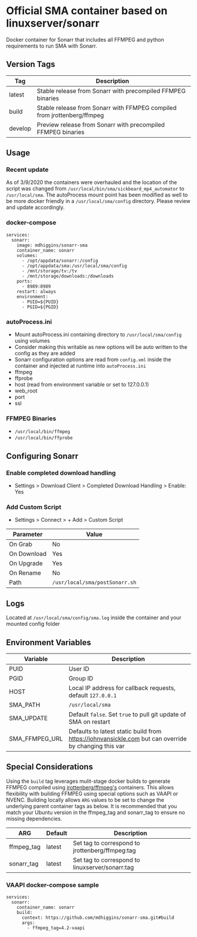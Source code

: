 # Official SMA container based on linuxserver/sonarr

Docker container for Sonarr that includes all FFMPEG and python requirements to run SMA with Sonarr.

## Version Tags

|Tag|Description|
|---|---|
|latest|Stable release from Sonarr with precompiled FFMPEG binaries|
|build|Stable release from Sonarr with FFMPEG compiled from jrottenberg/ffmpeg|
|develop|Preview release from Sonarr with precompiled FFMPEG binaries|

## Usage

### Recent update
As of 3/9/2020 the containers were overhauled and the location of the script was changed from `/usr/local/bin/sma/sickbeard_mp4_automator` to `/usr/local/sma`. The autoProcess mount point has been modified as well to be more docker friendly in a `/usr/local/sma/config` directory. Please review and update accordingly.

### docker-compose
~~~
services:
  sonarr:
    image: mdhiggins/sonarr-sma
    container_name: sonarr
    volumes:
      - /opt/appdata/sonarr:/config
      - /opt/appdata/sma:/usr/local/sma/config
      - /mnt/storage/tv:/tv
      - /mnt/storage/downloads:/downloads
    ports:
      - 8989:8989
    restart: always
    environment:
      - PUID=${PUID}
      - PGID=${PGID}
~~~

### autoProcess.ini
- Mount autoProcess.ini containing directory to `/usr/local/sma/config` using volumes
 - Consider making this writable as new options will be auto written to the config as they are added
- Sonarr configuration options are read from `config.xml` inside the container and injected at runtime into `autoProcess.ini`
 - ffmpeg
 - ffprobe
 - host (read from environment variable or set to 127.0.0.1)
 - web_root
 - port
 - ssl

### FFMPEG Binaries
- `/usr/local/bin/ffmpeg`
- `/usr/local/bin/ffprobe`

## Configuring Sonarr

###  Enable completed download handling
- Settings > Download Client > Completed Download Handling > Enable: Yes

### Add Custom Script
- Settings > Connect > + Add > Custom Script

|Parameter|Value|
|---|---|
|On Grab| No|
|On Download| Yes|
|On Upgrade| Yes|
|On Rename| No|
|Path|`/usr/local/sma/postSonarr.sh`|

## Logs

Located at `/usr/local/sma/config/sma.log` inside the container and your mounted config folder

## Environment Variables
|Variable|Description|
|---|---|
|PUID|User ID|
|PGID|Group ID|
|HOST|Local IP address for callback requests, default `127.0.0.1`|
|SMA_PATH|`/usr/local/sma`|
|SMA_UPDATE|Default `false`. Set `true` to pull git update of SMA on restart|
|SMA_FFMPEG_URL|Defaults to latest static build from https://johnvansickle.com but can override by changing this var|

## Special Considerations
Using the `build` tag leverages mulit-stage docker builds to generate FFMPEG compiled using [jrottenberg/ffmpeg's](https://hub.docker.com/r/jrottenberg/ffmpeg) containers. This allows flexibility with building FFMPEG using special options such as VAAPI or NVENC. Building locally allows `ARG` values to be set to change the underlying parent container tags as below. It is recommended that you match your Ubuntu version in the ffmpeg_tag and sonarr_tag to ensure no missing dependencies.

|ARG|Default|Description|
|---|---|---|
|ffmpeg_tag|latest|Set tag to correspond to jrottenberg/ffmpeg:tag|
|sonarr_tag|latest|Set tag to correspond to linuxserver/sonarr:tag|

### VAAPI docker-compose sample
~~~
services:
  sonarr:
    container_name: sonarr
    build:
      context: https://github.com/mdhiggins/sonarr-sma.git#build
      args:
        - ffmpeg_tag=4.2-vaapi
~~~
